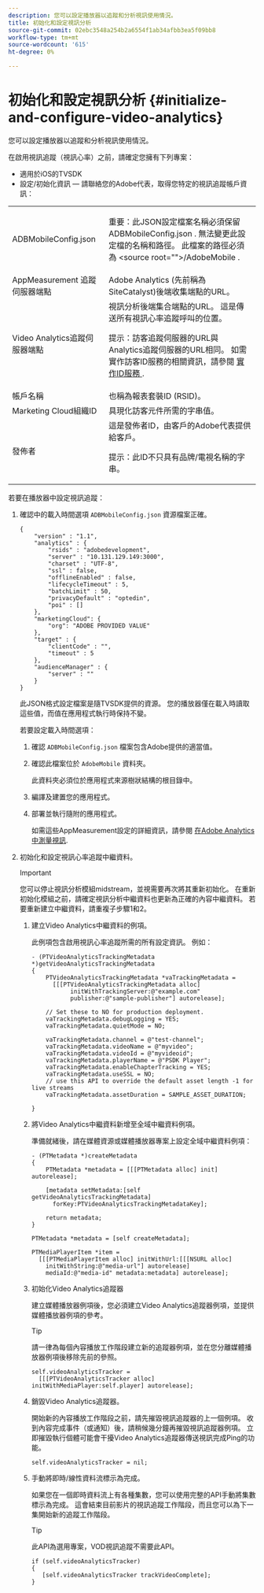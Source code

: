 ```yaml
---
description: 您可以設定播放器以追蹤和分析視訊使用情況。
title: 初始化和設定視訊分析
source-git-commit: 02ebc3548a254b2a6554f1ab34afbb3ea5f09bb8
workflow-type: tm+mt
source-wordcount: '615'
ht-degree: 0%

---
```


# 初始化和設定視訊分析 {#initialize-and-configure-video-analytics}

您可以設定播放器以追蹤和分析視訊使用情況。

在啟用視訊追蹤（視訊心率）之前，請確定您擁有下列專案：

* 適用於iOS的TVSDK
* 設定/初始化資訊 — 請聯絡您的Adobe代表，取得您特定的視訊追蹤帳戶資訊：

<table id="table_3565328ABBEE4605A92EAE1ADE5D6F84"> 
 <tbody> 
  <tr> 
   <td colname="col1"> <span class="filepath"> ADBMobileConfig.json </span> </td> 
   <td colname="col2"> <p>重要：此JSON設定檔案名稱必須保留 <span class="codeph"> ADBMobileConfig.json </span>. 無法變更此設定檔的名稱和路徑。 此檔案的路徑必須為 <span class="codeph"> &lt;source root=""&gt;/AdobeMobile </span>. </p> </td> 
  </tr> 
  <tr> 
   <td colname="col1"> <span class="codeph"> AppMeasurement </span> 追蹤伺服器端點 </td> 
   <td colname="col2"> Adobe Analytics (先前稱為SiteCatalyst)後端收集端點的URL。 </td> 
  </tr> 
  <tr> 
   <td colname="col1"> Video Analytics追蹤伺服器端點 </td> 
   <td colname="col2"> 視訊分析後端集合端點的URL。 這是傳送所有視訊心率追蹤呼叫的位置。 <p>提示：訪客追蹤伺服器的URL與Analytics追蹤伺服器的URL相同。 如需實作訪客ID服務的相關資訊，請參閱 <a href="https://experienceleague.adobe.com/docs/id-service/using/implementation/setup-target.html?lang=en" format="html" scope="external"> 實作ID服務 </a>. </p> </td> 
  </tr> 
  <tr> 
   <td colname="col1"> 帳戶名稱 </td> 
   <td colname="col2"> 也稱為報表套裝ID (RSID)。 </td> 
  </tr> 
  <tr> 
   <td colname="col1"> Marketing Cloud組織ID </td> 
   <td colname="col2"> 具現化訪客元件所需的字串值。 </td> 
  </tr> 
  <tr> 
   <td colname="col1"> 發佈者 </td> 
   <td colname="col2"> 這是發佈者ID，由客戶的Adobe代表提供給客戶。 <p>提示：此ID不只具有品牌/電視名稱的字串。 </p> </td> 
  </tr> 
 </tbody> 
</table>

若要在播放器中設定視訊追蹤：

1. 確認中的載入時間選項 `ADBMobileConfig.json` 資源檔案正確。

   ```
   { 
       "version" : "1.1", 
       "analytics" : { 
           "rsids" : "adobedevelopment", 
           "server" : "10.131.129.149:3000", 
           "charset" : "UTF-8", 
           "ssl" : false, 
           "offlineEnabled" : false, 
           "lifecycleTimeout" : 5, 
           "batchLimit" : 50, 
           "privacyDefault" : "optedin", 
           "poi" : [] 
       }, 
       "marketingCloud": { 
           "org": "ADOBE PROVIDED VALUE"  
       }, 
       "target" : { 
           "clientCode" : "", 
           "timeout" : 5 
       }, 
       "audienceManager" : { 
           "server" : "" 
       } 
   }
   ```

   此JSON格式設定檔案是隨TVSDK提供的資源。 您的播放器僅在載入時讀取這些值，而值在應用程式執行時保持不變。

   若要設定載入時間選項：

   1. 確認 `ADBMobileConfig.json` 檔案包含Adobe提供的適當值。
   1. 確認此檔案位於 `AdobeMobile` 資料夾。

      此資料夾必須位於應用程式來源樹狀結構的根目錄中。
   1. 編譯及建置您的應用程式。
   1. 部署並執行隨附的應用程式。

      如需這些AppMeasurement設定的詳細資訊，請參閱 [在Adobe Analytics中測量視訊](https://experienceleague.adobe.com/docs/media-analytics/using/media-overview.html?lang=en).
1. 初始化和設定視訊心率追蹤中繼資料。

   >[!IMPORTANT]
   >
   >您可以停止視訊分析模組midstream，並視需要再次將其重新初始化。 在重新初始化模組之前，請確定視訊分析中繼資料也更新為正確的內容中繼資料。 若要重新建立中繼資料，請重複子步驟1和2。

   1. 建立Video Analytics中繼資料的例項。

      此例項包含啟用視訊心率追蹤所需的所有設定資訊。 例如：

      ```
      - (PTVideoAnalyticsTrackingMetadata *)getVideoAnalyticsTrackingMetadata 
      { 
          PTVideoAnalyticsTrackingMetadata *vaTrackingMetadata =  
            [[[PTVideoAnalyticsTrackingMetadata alloc]  
                 initWithTrackingServer:@"example.com" 
                 publisher:@"sample-publisher"] autorelease]; 
      
          // Set these to NO for production deployment. 
          vaTrackingMetadata.debugLogging = YES;  
          vaTrackingMetadata.quietMode = NO; 
      
          vaTrackingMetadata.channel = @"test-channel"; 
          vaTrackingMetadata.videoName = @"myvideo"; 
          vaTrackingMetadata.videoId = @"myvideoid"; 
          vaTrackingMetadata.playerName = @"PSDK Player"; 
          vaTrackingMetadata.enableChapterTracking = YES; 
          vaTrackingMetadata.useSSL = NO; 
          // use this API to override the default asset length -1 for live streams 
          vaTrackingMetadata.assetDuration = SAMPLE_ASSET_DURATION; 
      
      }
      ```

   1. 將Video Analytics中繼資料新增至全域中繼資料例項。

      準備就緒後，請在媒體資源或媒體播放器專案上設定全域中繼資料例項：

      ```
      - (PTMetadata *)createMetadata 
      { 
          PTMetadata *metadata = [[[PTMetadata alloc] init] autorelease]; 
      
          [metadata setMetadata:[self getVideoAnalyticsTrackingMetadata]  
            forKey:PTVideoAnalyticsTrackingMetadataKey]; 
      
          return metadata; 
      } 
      
      PTMetadata *metadata = [self createMetadata]; 
      
      PTMediaPlayerItem *item =  
        [[[PTMediaPlayerItem alloc] initWithUrl:[[[NSURL alloc]  
          initWithString:@"media-url"] autorelease] 
          mediaId:@"media-id" metadata:metadata] autorelease];
      ```

   1. 初始化Video Analytics追蹤器

      建立媒體播放器例項後，您必須建立Video Analytics追蹤器例項，並提供媒體播放器例項的參考。

      >[!TIP]
      >
      >請一律為每個內容播放工作階段建立新的追蹤器例項，並在您分離媒體播放器例項後移除先前的參照。

      ```
      self.videoAnalyticsTracker =  
        [[[PTVideoAnalyticsTracker alloc] initWithMediaPlayer:self.player] autorelease];
      ```

   1. 銷毀Video Analytics追蹤器。

      開始新的內容播放工作階段之前，請先摧毀視訊追蹤器的上一個例項。 收到內容完成事件（或通知）後，請稍候幾分鐘再摧毀視訊追蹤器例項。 立即摧毀執行個體可能會干擾Video Analytics追蹤器傳送視訊完成Ping的功能。

      ```
      self.videoAnalyticsTracker = nil;
      ```

   1. 手動將即時/線性資料流標示為完成。

      如果您在一個即時資料流上有各種集數，您可以使用完整的API手動將集數標示為完成。 這會結束目前影片的視訊追蹤工作階段，而且您可以為下一集開始新的追蹤工作階段。

      >[!TIP]
      >
      >此API為選用專案，VOD視訊追蹤不需要此API。

      ```
      if (self.videoAnalyticsTracker) 
      { 
         [self.videoAnalyticsTracker trackVideoComplete];   
      }
      ```
